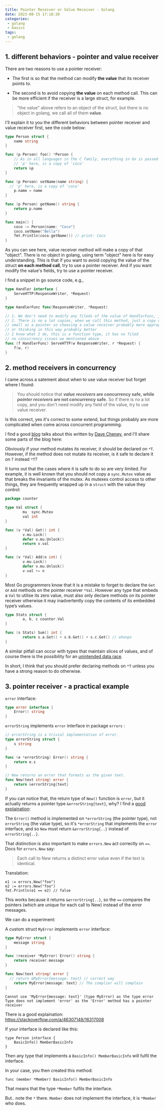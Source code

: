 ```yaml
---
title: Pointer Receiver or Value Receiver - Golang
date: 2023-08-15 17:18:20
categories:
 - golang
 - basics
tags:
 - golang
---
```


## 1. different behaviors - pointer and value receiver

There are two reasons to use a pointer receiver:

- The first is so that the method can modify **the value** that its receiver points to.

- The second is to avoid copying **the value** on each method call. This can be more efficient if the receiver is a large struct, for example.

> "the value" above refers to an object of the struct, but there is no object in golang, we call all of them **value**. 

I'll explain it to you the different behaviors between pointer receiver and value receiver first, see the code below:

```go
type Person struct {
	name string
}

func (p Person) foo() *Person {
	// As in all languages in the C family, everything in Go is passed by value.
	// 'p' here, is a copy of 'coco'
	return &p
}

func (p Person) setName(name string) {
  // 'p' here, is a copy of 'coco'
	p.name = name
}

func (p Person) getName() string {
	return p.name
}

func main() {
	coco := Person{name: "Coco"}
	coco.setName("Bella")
	fmt.Println(coco.getName()) // print: Coco
}
```

As you can see here, value receiver method will make a copy of that "object". There is no object in golang, using term "object" here is for easy understanding. This is that if you want to avoid copying the value of the struct **on each method call**, try to use a pointer receiver. And if you want modify the value's fields, try to use a pointer receiver. 

 I find a snippet in go source code, e.g.,

```go
type Handler interface {
	ServeHTTP(ResponseWriter, *Request)
}

type HandlerFunc func(ResponseWriter, *Request)

// 1. We don't need to modify any fileds of the value of HandlerFunc, just a function
// 2. There is no a lot copies, when we call this method, just a copy of function type, 
// small as a pointer so choosing a value receiver probably more appropriate here
// or thinking in this way probably better
// I know what I do, this is a function type, it has no filed
// no concurrency issues we mentioned above
func (f HandlerFunc) ServeHTTP(w ResponseWriter, r *Request) {
	f(w, r)
}
```

## 2. method receivers in concurrency

I came across a satement about when to use value receiver but forget where I found:

> You should notice that ***value receivers* are concurrency safe, while *pointer receivers* are not concurrency safe.** So if there is no a lot copy, and you don't need modify any field of the value, try to use value receiver.

Is this correct, yes it's correct to some extend, but things probably are more complicated when come across concurrent programming. 

I find a good [blog](https://dave.cheney.net/2016/03/19/should-methods-be-declared-on-t-or-t) talks about this written by [Dave Cheney](https://dave.cheney.net/), and I'll share some parts of the blog here:

Obviously if your method mutates its receiver, it should be declared on `*T`. However, if the method does not mutate its receiver, is it safe to declare it on `T` instead `*T`?

It turns out that the cases where it is safe to do so are very limited. For example, it is well known that you should not copy a `sync.Mutex` value as that breaks the invariants of the mutex. As mutexes control access to other things, they are frequently wrapped up in a `struct` with the value they control:

```go
package counter

type Val struct {
        mu  sync.Mutex
        val int
}

func (v *Val) Get() int {
        v.mu.Lock()
        defer v.mu.Unlock()
        return v.val
}

func (v *Val) Add(n int) {
        v.mu.Lock()
        defer v.mu.Unlock()
        v.val += n
}
```

Most Go programmers know that it is a mistake to forget to declare the `Get` or `Add` methods on the pointer receiver `*Val`. However any type that embeds a `Val` to utilise its zero value, must also only declare methods on its pointer receiver otherwise it may inadvertently copy the contents of its embedded type’s values.

```go
type Stats struct {
        a, b, c counter.Val
}

func (s Stats) Sum() int {
        return s.a.Get() + s.b.Get() + s.c.Get() // whoops
}
```

A similar pitfall can occur with types that maintain slices of values, and of course there is the possibility for an [unintended data race](http://dave.cheney.net/2015/11/18/wednesday-pop-quiz-spot-the-race).

In short, I think that you should prefer declaring methods on `*T` unless you have a strong reason to do otherwise.

## 3. pointer receiver - a practical example

 `error` interface:

```go
type error interface {
    Error() string
}
```

 `errorString`  implements  `error` interface in package `errors` :

```go
// errorString is a trivial implementation of error.
type errorString struct {
    s string
}

func (e *errorString) Error() string {
    return e.s
}

// New returns an error that formats as the given text.
func New(text string) error {
    return &errorString{text}
}
```

If you can notice that, the return type of `New()` function is `error`, but it actually returns a pointer type `&errorString{text}`, why? I find a [good explaination](https://www.reddit.com/r/golang/comments/15rz3fe/question_about_errors_package/):

The `Error()` method is implemented on `*errorString` (the pointer type), not `errorString` (the value type), so it's `*errorString` that implements the `error` interface, and so `New` must return `&errorString{..}` instead of `errorString{..}`.

That distinction is also important to make `errors.New` act correctly on `==`. Docs for `errors.New` say:

> Each call to New returns a distinct error value even if the text is identical.

Translation:

```
e1 := errors.New("foo")
e2 := errors.New("foo")
fmt.Println(e1 == e2) // false
```

This works because it returns `&errorString{..}`, so the `==` compares the pointers (which are unique for each call to New) instead of the error messages.

We can do a experiment:


A custom struct `MyError` implements `error` interface:

```go
type MyError struct {
	message string
}

func (receiver *MyError) Error() string {
	return receiver.message
}

func New(text string) error {
  // return &MyError{message: text} // correct way
	return MyError{message: text} // The complier will complain
}
```

```
Cannot use 'MyError{message: text}' (type MyError) as the type error Type does not implement 'error' as the 'Error' method has a pointer receiver
```

There is a good explaination: https://stackoverflow.com/a/46307148/16317008

If your interface is declared like this:

```golang
type Person interface {
    BasicInfo() MemberBasicInfo
}
```

Then any type that implements a `BasicInfo() MemberBasicInfo` will fulfil the interface.

In your case, you then created this method:

```golang
func (member *Member) BasicInfo() MemberBasicInfo
```

That means that the type `*Member` fulfils the interface.

But.. note the `*` there. `Member` does not implement the interface, it is `*Member` who does.
